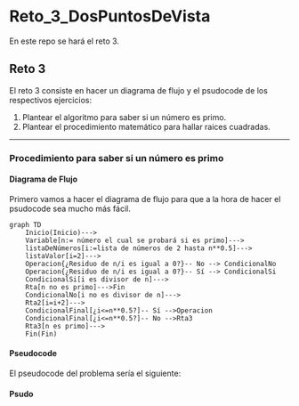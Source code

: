 # Reto_3_DosPuntosDeVista
En este repo se hará el reto 3.
## Reto 3
El reto 3 consiste en hacer un diagrama de flujo y el psudocode de los respectivos ejercicios:
1. Plantear el algoritmo para saber si un número es primo.
2. Plantear el procedimiento matemático para hallar raices cuadradas.
---
### Procedimiento para saber si un número es primo
#### Diagrama de Flujo
Primero vamos a hacer el diagrama de flujo para que a la hora de hacer el psudocode sea mucho más fácil.

```mermaid
graph TD
    Inicio(Inicio)--->
    Variable[n:= número el cual se probará si es primo]--->
    listaDeNúmeros[i:=lista de números de 2 hasta n**0.5]--->
    listaValor[i=2]--->
    Operacion{¿Residuo de n/i es igual a 0?}-- No --> CondicionalNo
    Operacion{¿Residuo de n/i es igual a 0?}-- Sí --> CondicionalSi
    CondicionalSi[i es divisor de n]--->
    Rta[n no es primo]--->Fin
    CondicionalNo[i no es divisor de n]--->
    Rta2[i=i+2]--->
    CondicionalFinal[¿i<=n**0.5?]-- Sí -->Operacion
    CondicionalFinal[¿i<=n**0.5?]-- No -->Rta3
    Rta3[n es primo]--->
    Fin(Fin)
```
#### Pseudocode
El pseudocode del problema sería el siguiente:
#### Psudo

